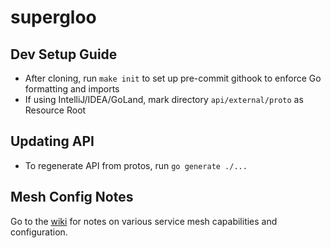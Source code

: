 # supergloo

## Dev Setup Guide

- After cloning, run `make init` to set up pre-commit githook to enforce Go formatting and imports
- If using IntelliJ/IDEA/GoLand, mark directory `api/external/proto` as Resource Root

## Updating API

- To regenerate API from protos, run `go generate ./...`

## Mesh Config Notes

Go to the [wiki](https://github.com/solo-io/supergloo/wiki) for notes on various service mesh capabilities and configuration. 
